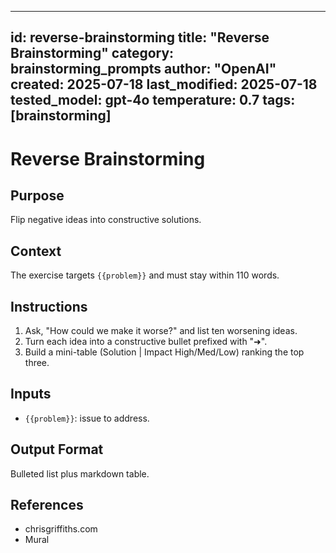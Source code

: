 <!-- markdownlint-disable MD029 -->
---
id: reverse-brainstorming
title: "Reverse Brainstorming"
category: brainstorming_prompts
author: "OpenAI"
created: 2025-07-18
last_modified: 2025-07-18
tested_model: gpt-4o
temperature: 0.7
tags: [brainstorming]
---

# Reverse Brainstorming

## Purpose

Flip negative ideas into constructive solutions.

## Context

The exercise targets `{{problem}}` and must stay within 110 words.

## Instructions

1. Ask, "How could we make it worse?" and list ten worsening ideas.
1. Turn each idea into a constructive bullet prefixed with "➜".
1. Build a mini-table (Solution \| Impact High/Med/Low) ranking the top three.

## Inputs

- `{{problem}}`: issue to address.

## Output Format

Bulleted list plus markdown table.

## References

- chrisgriffiths.com
- Mural
